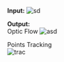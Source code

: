  **Input:** 
 ![sd](https://user-images.githubusercontent.com/41951429/101685262-d4bb0180-3a67-11eb-9451-42f7562189de.png)

**Output:**  
Optic Flow
![asd](https://user-images.githubusercontent.com/41951429/101685661-51e67680-3a68-11eb-9bc9-e4d9a36ef5aa.png)





Points Tracking  
![trac](https://user-images.githubusercontent.com/41951429/101685776-73476280-3a68-11eb-8b11-6bdb182daafe.png)


 
